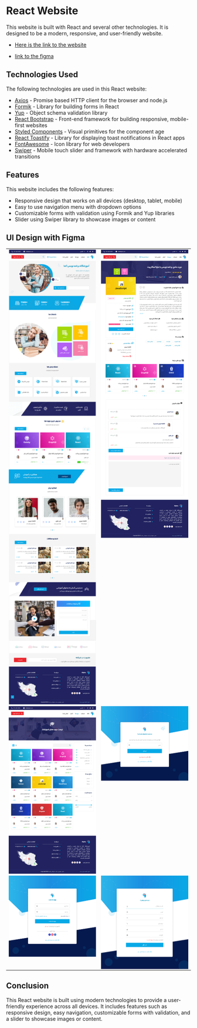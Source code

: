 # React Website
This website is built with React and several other technologies. It is designed to be a modern, responsive, and user-friendly website.
* [Here is the link to the website](https://alfawinner.sepehracademy.ir/)

* [link to the figma](https://www.figma.com/file/zY7YqfxgTkvusNXMjORZSU/Alpha-Website?node-id=0%3A1&t=YJaCjTogDckdnRRO-1)

## Technologies Used
The following technologies are used in this React website: 
* [Axios](https://github.com/axios/axios) - Promise based HTTP client for the browser and node.js
* [Formik](https://jaredpalmer.com/formik/) - Library for building forms in React 
* [Yup](https://github.com/jquense/yup) - Object schema validation library 
* [React Bootstrap](https://react-bootstrap.github.io/) - Front-end framework for building responsive, mobile-first websites 
* [Styled Components](https://styled-components.com/) - Visual primitives for the component age 
* [React Toastify](https://github.com/fkhadra/react-toastify) - Library for displaying toast notifications in React apps 
* [FontAwesome](https://fontawesome.com/) - Icon library for web developers
* [Swiper](http://idangero.us/swiper/) - Mobile touch slider and framework with hardware accelerated transitions  


 ## Features 
This website includes the following features: 
* Responsive design that works on all devices (desktop, tablet, mobile) 
* Easy to use navigation menu with dropdown options 
* Customizable forms with validation using Formik and Yup libraries  
* Slider using Swiper library to showcase images or content  



## UI Design with Figma

  <table style="padding: 0; border=0;">
  <tr style="padding: 10; border=0;">
    <td valign="top"><img src="UI/HomePage.png" title="Design" width="500" style="display: inline-block; margin: 0 auto; vertical-align:top;"></td>
    <td valign="top"><img src="UI/CourseDetail.png" title="Design" width="500" style="display: inline-block; margin: 0 auto; vertical-align:top;"></td>
  </tr>
  
  
  <tr>
    <td valign="top"><img src="UI/CourseList.png" title="Design" width="500" style="display: inline-block; margin: 0 auto; vertical-align:top;"></td>
    <td valign="top"><img src="UI/Forgot Password.png" title="Design" width="500" style="display: inline-block; margin: 0 auto; vertical-align:top;"></td>
  </tr>
  
  
  <tr>    
      <td valign="top"><img src="UI/Sign In.png" title="Design" width="500" style="display: inline-block; margin: 0 auto; vertical-align:top;"></td>
      <td valign="top"><img src="UI/Sign Up.png" title="Design" width="500" style="display: inline-block; margin: 0 auto; vertical-align:top;"></td>
  </tr>
 </table>

 ## Conclusion  
This React website is built using modern technologies to provide a user-friendly experience across all devices. It includes features such as responsive design, easy navigation, customizable forms with validation, and a slider to showcase images or content.
